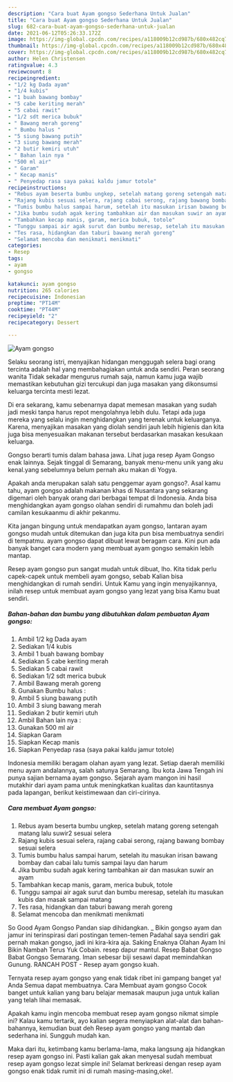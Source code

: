```yaml
---
description: "Cara buat Ayam gongso Sederhana Untuk Jualan"
title: "Cara buat Ayam gongso Sederhana Untuk Jualan"
slug: 682-cara-buat-ayam-gongso-sederhana-untuk-jualan
date: 2021-06-12T05:26:33.172Z
image: https://img-global.cpcdn.com/recipes/a118009b12cd987b/680x482cq70/ayam-gongso-foto-resep-utama.jpg
thumbnail: https://img-global.cpcdn.com/recipes/a118009b12cd987b/680x482cq70/ayam-gongso-foto-resep-utama.jpg
cover: https://img-global.cpcdn.com/recipes/a118009b12cd987b/680x482cq70/ayam-gongso-foto-resep-utama.jpg
author: Helen Christensen
ratingvalue: 4.3
reviewcount: 8
recipeingredient:
- "1/2 kg Dada ayam"
- "1/4 kubis"
- "1 buah bawang bombay"
- "5 cabe keriting merah"
- "5 cabai rawit"
- "1/2 sdt merica bubuk"
- " Bawang merah goreng"
- " Bumbu halus "
- "5 siung bawang putih"
- "3 siung bawang merah"
- "2 butir kemiri utuh"
- " Bahan lain nya "
- "500 ml air"
- " Garam"
- " Kecap manis"
- " Penyedap rasa saya pakai kaldu jamur totole"
recipeinstructions:
- "Rebus ayam beserta bumbu ungkep, setelah matang goreng setengah matang lalu suwir2 sesuai selera"
- "Rajang kubis sesuai selera, rajang cabai serong, rajang bawang bombay sesuai selera"
- "Tumis bumbu halus sampai harum, setelah itu masukan irisan bawang bombay dan cabai lalu tumis sampai layu dan harum"
- "Jika bumbu sudah agak kering tambahkan air dan masukan suwir an ayam"
- "Tambahkan kecap manis, garam, merica bubuk, totole"
- "Tunggu sampai air agak surut dan bumbu meresap, setelah itu masukan kubis dan masak sampai matang"
- "Tes rasa, hidangkan dan taburi bawang merah goreng"
- "Selamat mencoba dan menikmati menikmati"
categories:
- Resep
tags:
- ayam
- gongso

katakunci: ayam gongso 
nutrition: 265 calories
recipecuisine: Indonesian
preptime: "PT14M"
cooktime: "PT44M"
recipeyield: "2"
recipecategory: Dessert

---
```



![Ayam gongso](https://img-global.cpcdn.com/recipes/a118009b12cd987b/680x482cq70/ayam-gongso-foto-resep-utama.jpg)

Selaku seorang istri, menyajikan hidangan menggugah selera bagi orang tercinta adalah hal yang membahagiakan untuk anda sendiri. Peran seorang  wanita Tidak sekadar mengurus rumah saja, namun kamu juga wajib memastikan kebutuhan gizi tercukupi dan juga masakan yang dikonsumsi keluarga tercinta mesti lezat.

Di era  sekarang, kamu sebenarnya dapat memesan masakan yang sudah jadi meski tanpa harus repot mengolahnya lebih dulu. Tetapi ada juga mereka yang selalu ingin menghidangkan yang terenak untuk keluarganya. Karena, menyajikan masakan yang diolah sendiri jauh lebih higienis dan kita juga bisa menyesuaikan makanan tersebut berdasarkan masakan kesukaan keluarga. 

Gongso berarti tumis dalam bahasa jawa. Lihat juga resep Ayam Gongso enak lainnya. Sejak tinggal di Semarang, banyak menu-menu unik yang aku kenal.yang sebelumnya belum pernah aku makan di Yogya.

Apakah anda merupakan salah satu penggemar ayam gongso?. Asal kamu tahu, ayam gongso adalah makanan khas di Nusantara yang sekarang digemari oleh banyak orang dari berbagai tempat di Indonesia. Anda bisa menghidangkan ayam gongso olahan sendiri di rumahmu dan boleh jadi camilan kesukaanmu di akhir pekanmu.

Kita jangan bingung untuk mendapatkan ayam gongso, lantaran ayam gongso mudah untuk ditemukan dan juga kita pun bisa membuatnya sendiri di tempatmu. ayam gongso dapat dibuat lewat beragam cara. Kini pun ada banyak banget cara modern yang membuat ayam gongso semakin lebih mantap.

Resep ayam gongso pun sangat mudah untuk dibuat, lho. Kita tidak perlu capek-capek untuk membeli ayam gongso, sebab Kalian bisa menghidangkan di rumah sendiri. Untuk Kamu yang ingin menyajikannya, inilah resep untuk membuat ayam gongso yang lezat yang bisa Kamu buat sendiri.

<!--inarticleads1-->

##### Bahan-bahan dan bumbu yang dibutuhkan dalam pembuatan Ayam gongso:

1. Ambil 1/2 kg Dada ayam
1. Sediakan 1/4 kubis
1. Ambil 1 buah bawang bombay
1. Sediakan 5 cabe keriting merah
1. Sediakan 5 cabai rawit
1. Sediakan 1/2 sdt merica bubuk
1. Ambil  Bawang merah goreng
1. Gunakan  Bumbu halus :
1. Ambil 5 siung bawang putih
1. Ambil 3 siung bawang merah
1. Sediakan 2 butir kemiri utuh
1. Ambil  Bahan lain nya :
1. Gunakan 500 ml air
1. Siapkan  Garam
1. Siapkan  Kecap manis
1. Siapkan  Penyedap rasa (saya pakai kaldu jamur totole)


Indonesia memiliki beragam olahan ayam yang lezat. Setiap daerah memiliki menu ayam andalannya, salah satunya Semarang. Ibu kota Jawa Tengah ini punya sajian bernama ayam gongso. Sejarah ayam mangon ini hasil mutakhir dari ayam pama untuk meningkatkan kualitas dan kauntitasnya pada lapangan, berikut keistimewaan dan ciri-cirinya. 

<!--inarticleads2-->

##### Cara membuat Ayam gongso:

1. Rebus ayam beserta bumbu ungkep, setelah matang goreng setengah matang lalu suwir2 sesuai selera
1. Rajang kubis sesuai selera, rajang cabai serong, rajang bawang bombay sesuai selera
1. Tumis bumbu halus sampai harum, setelah itu masukan irisan bawang bombay dan cabai lalu tumis sampai layu dan harum
1. Jika bumbu sudah agak kering tambahkan air dan masukan suwir an ayam
1. Tambahkan kecap manis, garam, merica bubuk, totole
1. Tunggu sampai air agak surut dan bumbu meresap, setelah itu masukan kubis dan masak sampai matang
1. Tes rasa, hidangkan dan taburi bawang merah goreng
1. Selamat mencoba dan menikmati menikmati


So Good Ayam Gongso Pandan siap dihidangkan. _ Bikin gongso ayam dan jamur ini terinspirasi dari postingan temen-temen Padahal saya sendiri gak pernah makan gongso, jadi ini kira-kira aja. Saking Enaknya Olahan Ayam Ini Bikin Nambah Terus Yuk Cobain. resep dapur mantul. Resep Babat Gongso Babat Gongso Semarang. Iman sebesar biji sesawi dapat memindahkan Gunung. RANCAH POST - Resep ayam gongso kuah. 

Ternyata resep ayam gongso yang enak tidak ribet ini gampang banget ya! Anda Semua dapat membuatnya. Cara Membuat ayam gongso Cocok banget untuk kalian yang baru belajar memasak maupun juga untuk kalian yang telah lihai memasak.

Apakah kamu ingin mencoba membuat resep ayam gongso nikmat simple ini? Kalau kamu tertarik, ayo kalian segera menyiapkan alat-alat dan bahan-bahannya, kemudian buat deh Resep ayam gongso yang mantab dan sederhana ini. Sungguh mudah kan. 

Maka dari itu, ketimbang kamu berlama-lama, maka langsung aja hidangkan resep ayam gongso ini. Pasti kalian gak akan menyesal sudah membuat resep ayam gongso lezat simple ini! Selamat berkreasi dengan resep ayam gongso enak tidak rumit ini di rumah masing-masing,oke!.

